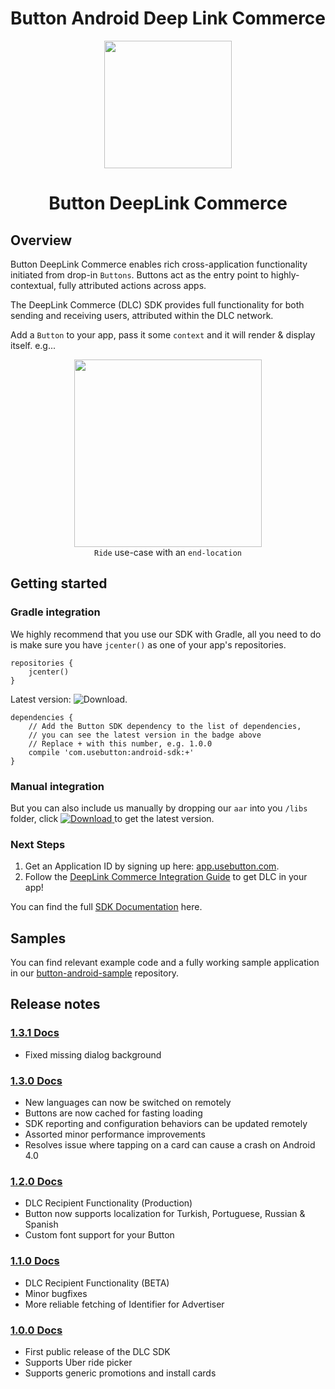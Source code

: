 # Button Android Deep Link Commerce

<p align="center"><img src="http://www.usebutton.com/img/sdk/img_dlc-preview.png" width="204"/>
</p>

<h1 align="center">Button DeepLink Commerce</h1>

## Overview

Button DeepLink Commerce enables rich cross-application functionality initiated from drop-in `Buttons`. Buttons act as the entry point to highly-contextual, fully attributed actions across apps.

The DeepLink Commerce (DLC) SDK provides full functionality for both sending and receiving users, attributed within the DLC network.

Add a `Button` to your app, pass it some `context` and it will render & display itself. e.g...

<p align="center"><img src="http://www.usebutton.com/img/sdk/img_dlc-uber-button.png" width="300" />
<br/>
<code>Ride</code> use-case with an <code>end-location</code>
</p>

## Getting started

### Gradle integration

We highly recommend that you use our SDK with Gradle, all you need to do is make sure you have `jcenter()` as one of your app's repositories.

```
repositories {
    jcenter()
}
```

Latest version: ![Download](https://api.bintray.com/packages/button/Public/android-sdk/images/download.svg).

```
dependencies {
    // Add the Button SDK dependency to the list of dependencies, 
    // you can see the latest version in the badge above
    // Replace + with this number, e.g. 1.0.0
    compile 'com.usebutton:android-sdk:+'
}
```

### Manual integration

But you can also include us manually by dropping our `aar` into you `/libs` folder, click [ ![Download](https://api.bintray.com/packages/button/Public/android-sdk/images/download.svg) ](https://bintray.com/button/Public/android-sdk/_latestVersion) to get the latest version.


### Next Steps

1. Get an Application ID by signing up here: [app.usebutton.com](https://app.usebutton.com/).
2. Follow the [DeepLink Commerce Integration Guide](https://www.usebutton.com/sdk/deep-link-commerce-android/) to get DLC in your app!


You can find the full [SDK Documentation](http://building.usebutton.com/button-android/latest/reference/com/usebutton/sdk/Button.html) here.

## Samples

You can find relevant example code and a fully working sample application in our [button-android-sample](https://github.com/usebutton/button-android-samples) repository.

## Release notes
### [1.3.1 Docs](http://building.usebutton.com/button-android/history/1.3.1/reference/com/usebutton/sdk/Button.html)
* Fixed missing dialog background

### [1.3.0 Docs](http://building.usebutton.com/button-android/history/1.3.0/reference/com/usebutton/sdk/Button.html)
* New languages can now be switched on remotely
* Buttons are now cached for fasting loading
* SDK reporting and configuration behaviors can be updated remotely
* Assorted minor performance improvements
* Resolves issue where tapping on a card can cause a crash on Android 4.0

### [1.2.0 Docs](http://building.usebutton.com/button-android/history//reference/com/usebutton/sdk/Button.html)
* DLC Recipient Functionality (Production)
* Button now supports localization for Turkish, Portuguese, Russian & Spanish
* Custom font support for your Button

### [1.1.0 Docs](http://building.usebutton.com/button-android/history/1.1.0/reference/com/usebutton/sdk/Button.html)
* DLC Recipient Functionality (BETA)
* Minor bugfixes
* More reliable fetching of Identifier for Advertiser

### [1.0.0 Docs](http://building.usebutton.com/button-android/history/1.0.0/reference/com/usebutton/sdk/Button.html)
* First public release of the DLC SDK
* Supports Uber ride picker
* Supports generic promotions and install cards

